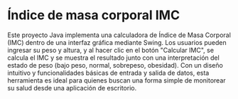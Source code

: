 # Índice de masa corporal IMC

Este proyecto Java implementa una calculadora de Índice de Masa Corporal (IMC) dentro de una interfaz gráfica mediante Swing. Los usuarios pueden ingresar su peso y altura, y al hacer clic en el botón "Calcular IMC", se calcula el IMC y se muestra el resultado junto con una interpretación del estado de peso (bajo peso, normal, sobrepeso, obesidad). Con un diseño intuitivo y funcionalidades básicas de entrada y salida de datos, esta herramienta es ideal para quienes buscan una forma simple de monitorear su salud desde una aplicación de escritorio.
